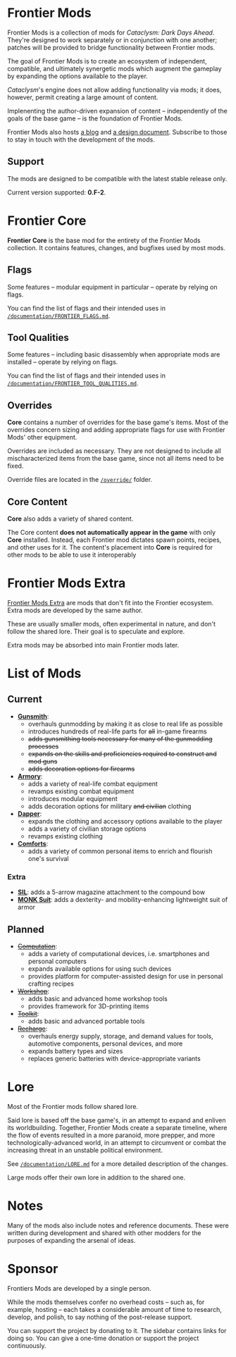 # Frontier Mods

Frontier Mods is a collection of mods for *Cataclysm: Dark Days Ahead*. They're designed to work separately or in conjunction with one another; patches will be provided to bridge functionality between Frontier mods.

The goal of Frontier Mods is to create an ecosystem of independent, compatible, and ultimately synergetic mods which augment the gameplay by expanding the options available to the player.

*Cataclysm*'s engine does not allow adding functionality via mods; it does, however, permit creating a large amount of content.

Implenenting the author-driven expansion of content – independently of the goals of the base game – is the foundation of Frontier Mods.

Frontier Mods also hosts [a blog](https://github.com/FrontierMods/Blog) and [a design document](https://github.com/FrontierMods/Design). Subscribe to those to stay in touch with the development of the mods.


## Support

The mods are designed to be compatible with the latest stable release only.

Current version supported: **0.F-2**.


# Frontier Core

**Frontier Core** is the base mod for the entirety of the Frontier Mods collection. It contains features, changes, and bugfixes used by most mods.


## Flags

Some features ­– modular equipment in particular – operate by relying on flags.

You can find the list of flags and their intended uses in [`/documentation/FRONTIER_FLAGS.md`](/documentation/FRONTIER_FLAGS.md).


## Tool Qualities

Some features ­– including basic disassembly when appropriate mods are installed – operate by relying on flags.

You can find the list of flags and their intended uses in [`/documentation/FRONTIER_TOOL_QUALITIES.md`](/documentation/FRONTIER_TOOL_QUALITIES.md).


## Overrides

**Core** contains a number of overrides for the base game's items. Most of the overrides concern sizing and adding appropriate flags for use with Frontier Mods' other equipment.

Overrides are included as necessary. They are not designed to include all mischaracterized items from the base game, since not all items need to be fixed.

Override files are located in the [`/override/`](/override/) folder.


## Core Content

**Core** also adds a variety of shared content.

The Core content **does not automatically appear in the game** with only **Core** installed. Instead, each Frontier mod dictates spawn points, recipes, and other uses for it. The content's placement into **Core** is required for other mods to be able to use it interoperably


# Frontier Mods Extra

[Frontier Mods Extra](https://github.com/FrontierModsExtra) are mods that don't fit into the Frontier ecosystem. Extra mods are developed by the same author.

These are usually smaller mods, often experimental in nature, and don't follow the shared lore. Their goal is to speculate and explore.

Extra mods may be absorbed into main Frontier mods later.


# List of Mods

## Current

* [**Gunsmith**](https://github.com/FrontierMods/Gunsmith):
  - overhauls gunmodding by making it as close to real life as possible
  - introduces hundreds of real-life parts for ~~all~~ in-game firearms
  - ~~adds gunsmithing tools necessary for many of the gunmodding processes~~
  - ~~expands on the skills and proficiencies required to construct and mod guns~~
  - ~~adds decoration options for firearms~~
* [**Armory**](https://github.com/FrontierMods/Armory):
  - adds a variety of real-life combat equipment
  - revamps existing combat equipment
  - introduces modular equipment
  - adds decoration options for military ~~and civilian~~ clothing
* [**Dapper**](https://github.com/FrontierMods/Dapper): 
  - expands the clothing and accessory options available to the player
  - adds a variety of civilian storage options
  - revamps existing clothing
* [**Comforts**](https://github.com/FrontierMods/Comforts):
  - adds a variety of common personal items to enrich and flourish one's survival


### Extra

* [**SIL**](https://github.com/FrontierModsExtra/SIL): adds a 5-arrow magazine attachment to the compound bow
* [**MONK Suit**](https://github.com/FrontierModsExtra/MONKSuit): adds a dexterity- and mobility-enhancing lightweight suit of armor


## Planned

* [~~Computation~~](https://github.com/FrontierMods/Computation):
  - adds a variety of computational devices, i.e. smartphones and personal computers
  - expands available options for using such devices
  - provides platform for computer-assisted design for use in personal crafting recipes
* [~~Workshop~~](https://github.com/FrontierMods/Workshop):
  - adds basic and advanced home workshop tools
  - provides framework for 3D-printing items
* [~~Toolkit~~](https://github.com/FrontierMods/Toolkit):
  - adds basic and advanced portable tools
* [~~Recharge~~](https://github.com/FrontierMods/Recharge):
  - overhauls energy supply, storage, and demand values for tools, automotive components, personal devices, and more
  - expands battery types and sizes
  - replaces generic batteries with device-appropriate variants


# Lore

Most of the Frontier mods follow shared lore.

Said lore is based off the base game's, in an attempt to expand and enliven its worldbuilding. Together, Frontier Mods create a separate timeline, where the flow of events resulted in a more paranoid, more prepper, and more technologically-advanced world, in an attempt to circumvent or combat the increasing threat in an unstable political environment.

See [`/documentation/LORE.md`](/documentation/LORE.md) for a more detailed description of the changes.

Large mods offer their own lore in addition to the shared one.


# Notes

Many of the mods also include notes and reference documents. These were written during development and shared with other modders for the purposes of expanding the arsenal of ideas.


# Sponsor

Frontiers Mods are developed by a single person.

While the mods themselves confer no overhead costs – such as, for example, hosting – each takes a considerable amount of time to research, develop, and polish, to say nothing of the post-release support.

You can support the project by donating to it. The sidebar contains links for doing so. You can give a one-time donation or support the project continuously.